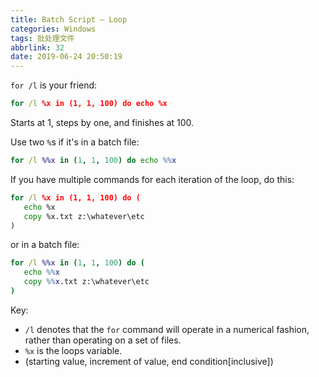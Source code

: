 ```yaml
---
title: Batch Script – Loop
categories: Windows
tags: 批处理文件
abbrlink: 32
date: 2019-06-24 20:50:19
---
```

`for /l` is your friend:

```bat
for /l %x in (1, 1, 100) do echo %x
```

Starts at 1, steps by one, and finishes at 100.

Use two `%`s if it's in a batch file:

```bat
for /l %%x in (1, 1, 100) do echo %%x
```

If you have multiple commands for each iteration of the loop, do this:

```bat
for /l %x in (1, 1, 100) do (
   echo %x
   copy %x.txt z:\whatever\etc
)
```

or in a batch file:

```bat
for /l %%x in (1, 1, 100) do (
   echo %%x
   copy %%x.txt z:\whatever\etc
)
```

Key:

+ `/l` denotes that the `for` command will operate in a numerical fashion, rather than operating on a set of files.
+ `%x` is the loops variable.
+ (starting value, increment of value, end condition\[inclusive\])
